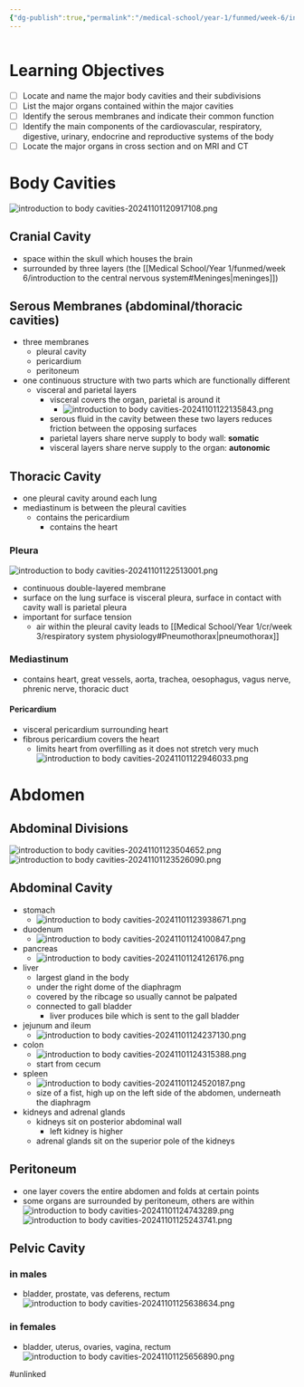 ```yaml
---
{"dg-publish":true,"permalink":"/medical-school/year-1/funmed/week-6/introduction-to-body-cavities/","tags":["funmed"],"updated":"2024-12-17T11:42:01.955+00:00"}
---
```


```table-of-contents
```
# Learning Objectives
- [ ] Locate and name the major body cavities and their subdivisions
- [ ] List the major organs contained within the major cavities
- [ ] Identify the serous membranes and indicate their common function
- [ ] Identify the main components of the cardiovascular, respiratory, digestive, urinary, endocrine and reproductive systems of the body
- [ ] Locate the major organs in cross section and on MRI and CT

# Body Cavities
![introduction to body cavities-20241101120917108.png](/img/user/Medical%20School/Year%201/funmed/week%206/attachments/introduction%20to%20body%20cavities-20241101120917108.png)

## Cranial Cavity
- space within the skull which houses the brain
- surrounded by three layers (the [[Medical School/Year 1/funmed/week 6/introduction to the central nervous system#Meninges\|meninges]])

## Serous Membranes (abdominal/thoracic cavities)
- three membranes
	- pleural cavity
	- pericardium
	- peritoneum
- one continuous structure with two parts which are functionally different
	- visceral and parietal layers
		- visceral covers the organ, parietal is around it
			- ![introduction to body cavities-20241101122135843.png](/img/user/Medical%20School/Year%201/funmed/week%206/attachments/introduction%20to%20body%20cavities-20241101122135843.png)
		- serous fluid in the cavity between these two layers reduces friction between the opposing surfaces
		- parietal layers share nerve supply to body wall: **somatic**
		- visceral layers share nerve supply to the organ: **autonomic**

## Thoracic Cavity
- one pleural cavity around each lung
- mediastinum is between the pleural cavities
	- contains the pericardium
		- contains the heart

### Pleura
![introduction to body cavities-20241101122513001.png](/img/user/Medical%20School/Year%201/funmed/week%206/attachments/introduction%20to%20body%20cavities-20241101122513001.png)
- continuous double-layered membrane
- surface on the lung surface is visceral pleura, surface in contact with cavity wall is parietal pleura
- important for surface tension
	- air within the pleural cavity leads to [[Medical School/Year 1/cr/week 3/respiratory system physiology#Pneumothorax\|pneumothorax]]

### Mediastinum
- contains heart, great vessels, aorta, trachea, oesophagus, vagus nerve, phrenic nerve, thoracic duct
#### Pericardium
- visceral pericardium surrounding heart
- fibrous pericardium covers the heart
	- limits heart from overfilling as it does not stretch very much
![introduction to body cavities-20241101122946033.png](/img/user/Medical%20School/Year%201/funmed/week%206/attachments/introduction%20to%20body%20cavities-20241101122946033.png)

# Abdomen
## Abdominal Divisions
![introduction to body cavities-20241101123504652.png](/img/user/Medical%20School/Year%201/funmed/week%206/attachments/introduction%20to%20body%20cavities-20241101123504652.png)
![introduction to body cavities-20241101123526090.png](/img/user/Medical%20School/Year%201/funmed/week%206/attachments/introduction%20to%20body%20cavities-20241101123526090.png)

## Abdominal Cavity
- stomach
	- ![introduction to body cavities-20241101123938671.png](/img/user/Medical%20School/Year%201/funmed/week%206/attachments/introduction%20to%20body%20cavities-20241101123938671.png)
- duodenum
	- ![introduction to body cavities-20241101124100847.png](/img/user/Medical%20School/Year%201/funmed/week%206/attachments/introduction%20to%20body%20cavities-20241101124100847.png)
- pancreas
	- ![introduction to body cavities-20241101124126176.png](/img/user/Medical%20School/Year%201/funmed/week%206/attachments/introduction%20to%20body%20cavities-20241101124126176.png)
- liver
	- largest gland in the body
	- under the right dome of the diaphragm
	- covered by the ribcage so usually cannot be palpated
	- connected to gall bladder
		- liver produces bile which is sent to the gall bladder
- jejunum and ileum
	- ![introduction to body cavities-20241101124237130.png](/img/user/Medical%20School/Year%201/funmed/week%206/attachments/introduction%20to%20body%20cavities-20241101124237130.png)
- colon
	- ![introduction to body cavities-20241101124315388.png](/img/user/Medical%20School/Year%201/funmed/week%206/attachments/introduction%20to%20body%20cavities-20241101124315388.png)
	- start from cecum
- spleen
	- ![introduction to body cavities-20241101124520187.png](/img/user/Medical%20School/Year%201/funmed/week%206/attachments/introduction%20to%20body%20cavities-20241101124520187.png)
	- size of a fist, high up on the left side of the abdomen, underneath the diaphragm
- kidneys and adrenal glands
	- kidneys sit on posterior abdominal wall
		- left kidney is higher
	- adrenal glands sit on the superior pole of the kidneys

## Peritoneum
- one layer covers the entire abdomen and folds at certain points
- some organs are surrounded by peritoneum, others are within
![introduction to body cavities-20241101124743289.png](/img/user/Medical%20School/Year%201/funmed/week%206/attachments/introduction%20to%20body%20cavities-20241101124743289.png)
![introduction to body cavities-20241101125243741.png](/img/user/Medical%20School/Year%201/funmed/week%206/attachments/introduction%20to%20body%20cavities-20241101125243741.png)

## Pelvic Cavity
### in males
- bladder, prostate, vas deferens, rectum
![introduction to body cavities-20241101125638634.png](/img/user/Medical%20School/Year%201/funmed/week%206/attachments/introduction%20to%20body%20cavities-20241101125638634.png)
### in females
- bladder, uterus, ovaries, vagina, rectum
![introduction to body cavities-20241101125656890.png](/img/user/Medical%20School/Year%201/funmed/week%206/attachments/introduction%20to%20body%20cavities-20241101125656890.png)


#unlinked 